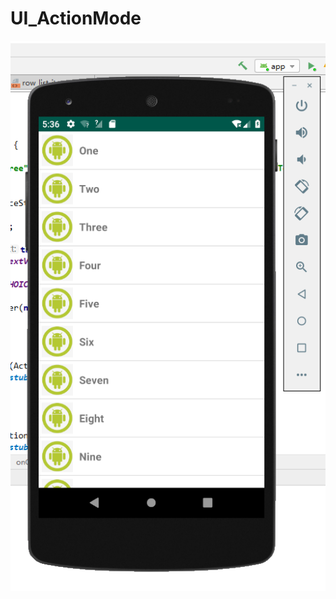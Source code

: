 # UI_ActionMode
![iamge](https://github.com/No-91/UI_ActionMode/blob/master/images/%E6%8D%95%E8%8E%B76.PNG)
